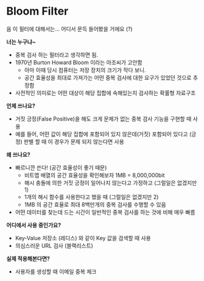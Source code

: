 # Bloom Filter

음 이 필터에 대해서는… 어디서 문득 들어봤을 거에요 (?)

&#x20;

**너는 누구냐\~**

* 중복 검사 하는 필터라고 생각하면 됨.
* 1970년 Burton Howard Bloom 이라는 아조씨가 고안함
  * 아마 이때 당시 컴퓨터는 저장 장치의 크기가 작다 보니.
  * 공간 효율성을 최대로 가져가는 어떤 중복 검사에 대한 요구가 있었던 것으로 추정함
* 사전적인 의미로는 어떤 대상이 해당 집합에 속해있는지 검사하는 확률형 자료구조

**언제 쓰나요?**

* 거짓 긍정(False Positive)을 해도 크게 문제가 없는 중복 검사 기능을 구현할 때 사용
* 예를 들어, 어떤 값이 해당 집합에 포함되어 있지 않은데(거짓) 포함되어 있다고 (긍정) 판별 할 때 이 경우가 문제 되지 않는다면 사용

**왜 쓰나요?**

* 빠르니깐 쓴다! (공간 효율성이 좋기 때문)
  * 비트맵 배열의 공간 효율성을 확인해보자 1MB = 8,000,000bit
  * 해시 충돌에 의한 거짓 긍정이 일어나지 않는다고 가정하고 (그럴일은 없겠지만 1)
  * 1개의 해시 함수를 사용한다고 했을 때 (그럴일은 없겠지만 2)
  * 1MB 의 공간 효율로 최대 8백만개의 중복 검사를 수행할 수 있음
* 어떤 데이터를 찾는데 드는 시간이 일반적인 중복 검사를 하는 것에 비해 매우 빠름

&#x20;**어디에서 사용 중인가요?**

* Key-Value 저장소 (레디스) 와 같이 Key 값을 검색할 때 사용
* 의심스러운 URL 검사 (블랙리스트)

**실제 적용해본다면?**

* 사용자를 생성할 때 이메일 중복 체크
